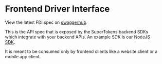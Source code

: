 # Frontend Driver Interface

View the latest FDI spec on [swaggerhub](https://app.swaggerhub.com/apis/supertokens/FDI).

This is the API spec that is exposed by the SuperTokens backend SDKs which integrate with your backend APIs. An example SDK is our [NodeJS SDK](https://github.com/supertokens/supertokens-node).

It is meant to be consumed only by frontend clients like a website client or a mobile app client.
